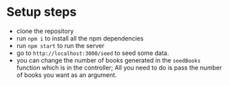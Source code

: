 # Setup steps
- clone the repository
- run `npm i` to install all the npm dependencies
- run `npm start` to run the server
- go to `http://localhost:3000/seed` to seed some data.
- you can change the number of books generated in the `seedBooks` function which is in the controller; All you need to do is pass the number of books you want as an argument.
